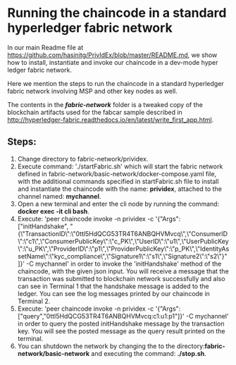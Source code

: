 # Running the chaincode in a standard hyperledger fabric network

In our main Readme file at https://github.com/hasinitg/PrivIdEx/blob/master/README.md, we show how to install, instantiate
and invoke our chaincode in a dev-mode hyper ledger fabric network.

Here we mention the steps to run the chaincode in a standard hyperledger fabric network involving MSP and other key nodes as well.

The contents in the  ***fabric-network*** folder is a tweaked copy of the blockchain artifacts used for the fabcar sample
described in http://hyperledger-fabric.readthedocs.io/en/latest/write_first_app.html.

## Steps:

1. Change directory to fabric-network/prividex.
2. Execute command: './startFabric.sh' which will start the fabric network defined in fabric-network/basic-network/docker-compose.yaml file,
with the additional commands specified in startFabric.sh file to install and instantiate the chaincode with the name: **prividex**,
attached to the channel named: **mychannel**.
3. Open a new terminal and enter the cli node by running the command: **docker exec -it cli bash**. 
4. Execute: 'peer chaincode invoke -n prividex -c '{"Args":["initHandshake", "{\\"TransactionID\\":\\"0ttl5HdQCG53TR4T6ANBQHVMvcq\\",\\"ConsumerID\\":\\"c1\\",\\"ConsumerPublicKey\\":\\"c_PK\\",\\"UserID\\":\\"u1\\",\\"UserPublicKey\\":\\"u_PK\\",\\"ProviderID\\":\\"p1\\",\\"ProviderPublicKey\\":\\"p_PK\\",\\"IdentityAssetName\\":\\"kyc_compliance\\",\\"Signature1\\":\\"s1\\",\\"Signature2\\":\\"s2\\"}"]}' -C mychannel' in order to invoke the 'initHandshake' method of the chaincode, with the given json input. You will receive a message that the transaction was submitted to blockchain network successfully and also can see in Terminal 1 that the handshake message is added to the ledger. You can see the log messages printed by our chaincode in Terminal 2.
5. Execute: 'peer chaincode invoke -n prividex -c '{"Args":["query","0ttl5HdQCG53TR4T6ANBQHVMvcq:c1:u1:p1"]}' -C mychannel' in order to query the posted initHandshake message by the transaction key. You will see the posted message as the query result printed on the terminal.
6. You can shutdown the network by changing the to the directory:**fabric-network/basic-network** and executing the command: **./stop.sh**.
